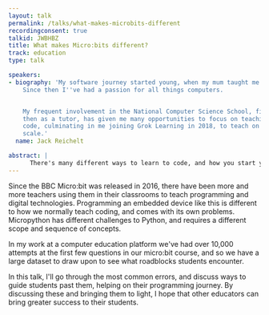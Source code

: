 ```yaml
---
layout: talk
permalink: /talks/what-makes-microbits-different
recordingconsent: true
talkid: JWBHBZ
title: What makes Micro:bits different?
track: education
type: talk

speakers:
- biography: 'My software journey started young, when my mum taught me how to code.
    Since then I''ve had a passion for all things computers.


    My frequent involvement in the National Computer Science School, first as a student,
    then as a tutor, has given me many opportunities to focus on teaching others to
    code, culminating in me joining Grok Learning in 2018, to teach on a national
    scale.'
  name: Jack Reichelt

abstract: | 
      There's many different ways to learn to code, and how you start your students' journey changes what challenges they'll face.This talk will highlight some of the differences when using Micro:bits, and how to overcome the challenges.
---
```


Since the BBC Micro:bit was released in 2016, there have been more and more teachers using them in their classrooms to teach programming and digital technologies. Programming an embedded device like this is different to how we normally teach coding, and comes with its own problems. Micropython has different challenges to Python, and requires a different scope and sequence of concepts.

In my work at a computer education platform we've had over 10,000 attempts at the first few questions in our micro:bit course, and so we have a large dataset to draw upon to see what roadblocks students encounter.

In this talk, I'll go through the most common errors, and discuss ways to guide students past them, helping on their programming journey. By discussing these and bringing them to light, I hope that other educators can bring greater success to their students.
